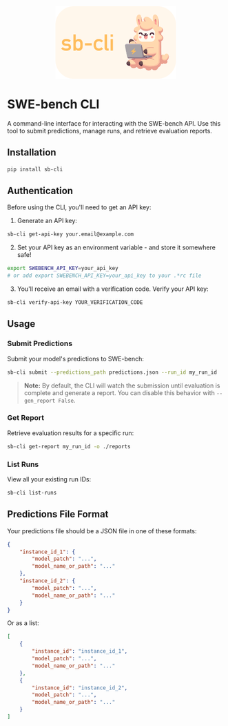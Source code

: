 <p align="center">
  <img src="assets/sb-cli-logo.png" alt="SWE-bench CLI Logo" style="height: 12em">
</p>

# SWE-bench CLI

A command-line interface for interacting with the SWE-bench API. Use this tool to submit predictions, manage runs, and retrieve evaluation reports.

## Installation

```bash
pip install sb-cli
```

## Authentication

Before using the CLI, you'll need to get an API key:

1. Generate an API key:
```bash
sb-cli get-api-key your.email@example.com
```

2. Set your API key as an environment variable - and store it somewhere safe!
```bash
export SWEBENCH_API_KEY=your_api_key
# or add export SWEBENCH_API_KEY=your_api_key to your .*rc file
```

3. You'll receive an email with a verification code. Verify your API key:
```bash
sb-cli verify-api-key YOUR_VERIFICATION_CODE
```

## Usage

### Submit Predictions

Submit your model's predictions to SWE-bench:

```bash
sb-cli submit --predictions_path predictions.json --run_id my_run_id
```

> **Note:** By default, the CLI will watch the submission until evaluation is complete and generate a report.
> You can disable this behavior with `--gen_report False`.

### Get Report

Retrieve evaluation results for a specific run:

```bash
sb-cli get-report my_run_id -o ./reports
```

### List Runs

View all your existing run IDs:

```bash
sb-cli list-runs
```

## Predictions File Format

Your predictions file should be a JSON file in one of these formats:

```json
{
    "instance_id_1": {
        "model_patch": "...",
        "model_name_or_path": "..."
    },
    "instance_id_2": {
        "model_patch": "...",
        "model_name_or_path": "..."
    }
}
```

Or as a list:

```json
[
    {
        "instance_id": "instance_id_1",
        "model_patch": "...",
        "model_name_or_path": "..."
    },
    {
        "instance_id": "instance_id_2",
        "model_patch": "...",
        "model_name_or_path": "..."
    }
]
```
